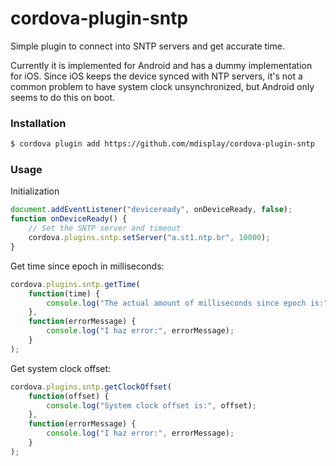 # cordova-plugin-sntp

Simple plugin to connect into SNTP servers and get accurate time.

Currently it is implemented for Android and has a dummy implementation for iOS. Since iOS keeps the device synced with NTP servers, it's not a common problem to have system clock unsynchronized, but Android only seems to do this on boot.

### Installation

```bash
$ cordova plugin add https://github.com/mdisplay/cordova-plugin-sntp
```

### Usage

Initialization
```javascript
document.addEventListener("deviceready", onDeviceReady, false);
function onDeviceReady() {
    // Set the SNTP server and timeout
    cordova.plugins.sntp.setServer("a.st1.ntp.br", 10000);
}
```

Get time since epoch in milliseconds:
```javascript
cordova.plugins.sntp.getTime(
    function(time) {
        console.log("The actual amount of milliseconds since epoch is:", time);
    },
    function(errorMessage) {
        console.log("I haz error:", errorMessage);
    }
);
```

Get system clock offset:
```javascript
cordova.plugins.sntp.getClockOffset(
    function(offset) {
        console.log("System clock offset is:", offset);
    },
    function(errorMessage) {
        console.log("I haz error:", errorMessage);
    }
);
```
